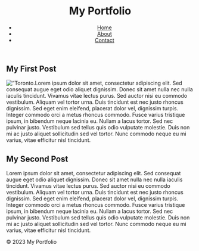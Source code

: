 <!DOCTYPE html>
<html>
<head>
	<title>My Portfolio</title>
	<meta charset="utf-8">
	<meta name="viewport" content="width=device-width, initial-scale=1">
	<link rel="stylesheet" href="style.css">
</head>
<body>
	<header>
		<h1>My Portfolio</h1>
		<nav>
			<ul>
				<li><a href="#">Home</a></li>
				<li><a href="#">About</a></li>
				<li><a href="#">Contact</a></li>
			</ul>
		</nav>
	</header>
	<main>
		<article>
			<h2>My First Post</h2>
			<p><img src=”https://cdn.discordapp.com/attachments/977691511007363123/1145727265288769588/image-26.png” alt=”Toronto Zoo Lemur” height=”607” width=”427”>.Lorem ipsum dolor sit amet, consectetur adipiscing elit. Sed consequat augue eget odio aliquet dignissim. Donec sit amet nulla nec nulla iaculis tincidunt. Vivamus vitae lectus purus. Sed auctor nisi eu commodo vestibulum. Aliquam vel tortor urna. Duis tincidunt est nec justo rhoncus dignissim. Sed eget enim eleifend, placerat dolor vel, dignissim turpis. Integer commodo orci a metus rhoncus commodo. Fusce varius tristique ipsum, in bibendum neque lacinia eu. Nullam a lacus tortor. Sed nec pulvinar justo. Vestibulum sed tellus quis odio vulputate molestie. Duis non mi ac justo aliquet sollicitudin sed vel tortor. Nunc commodo neque eu mi varius, vitae efficitur nisl tincidunt.</p>
		</article>
		<article>
			<h2>My Second Post</h2>
			<p>Lorem ipsum dolor sit amet, consectetur adipiscing elit. Sed consequat augue eget odio aliquet dignissim. Donec sit amet nulla nec nulla iaculis tincidunt. Vivamus vitae lectus purus. Sed auctor nisi eu commodo vestibulum. Aliquam vel tortor urna. Duis tincidunt est nec justo rhoncus dignissim. Sed eget enim eleifend, placerat dolor vel, dignissim turpis. Integer commodo orci a metus rhoncus commodo. Fusce varius tristique ipsum, in bibendum neque lacinia eu. Nullam a lacus tortor. Sed nec pulvinar justo. Vestibulum sed tellus quis odio vulputate molestie. Duis non mi ac justo aliquet sollicitudin sed vel tortor. Nunc commodo neque eu mi varius, vitae efficitur nisl tincidunt.</p>
		</article>
	</main>
	<footer>
		<p>&copy; 2023 My Portfolio</p>
	</footer>
</body>
</html>
